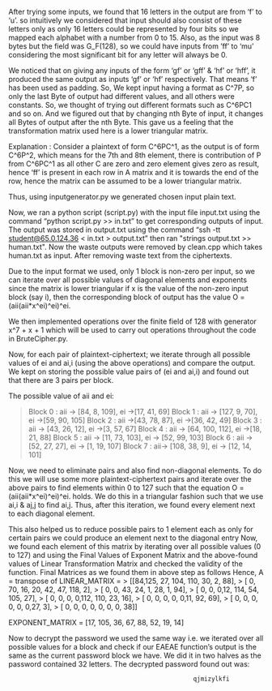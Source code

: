 After trying some inputs, we found that 16 letters in the output are from ‘f’ to ‘u’. so intuitively we considered that input should also consist of these letters only as only 16 letters could be represented by four bits so we mapped each alphabet with a number from 0 to 15. Also, as the input was 8 bytes but the field was G_F(128), so we could have inputs from ’ff’ to ‘mu’ considering the most significant bit for any letter will always be 0.

We noticed that on giving any inputs of the form ‘gf’ or ‘gff’ & ‘hf’ or ‘hff’, it produced the same output as inputs ‘gf’ or ‘hf’ respectively. That means ‘f’ has been used as padding.
So, We kept input having a format as C^7P, so only the last Byte of output had different values, and all others were constants. So, we thought of trying out different formats such as C^6PC1 and so on. And we figured out that by changing nth Byte of input, it changes all Bytes of output after the nth Byte. This gave us a feeling that the transformation matrix used here is a lower triangular matrix.

Explanation : Consider a plaintext of form C^6PC^1, as the output is of form C^6P^2, which means for the 7th and 8th element, there is contribution of P from C^6PC^1 as all other C are zero and zero element gives zero as result, hence ‘ff’ is present in each row in A matrix and it is towards the end of the row, hence the matrix can be assumed to be a lower triangular matrix.

Thus, using inputgenerator.py  we generated chosen input plain text.

Now, we ran a python script (script.py) with the input file input.txt using the command “python script.py >> in.txt” to get corresponding outputs of input. The output was stored in output.txt using the command “ssh -tt student@65.0.124.36 < in.txt > output.txt” then ran "strings output.txt >> human.txt". Now the waste outputs were removed by clean.cpp which takes human.txt as input. After removing waste text from the ciphertexts.

Due to the input format we used, only 1 block is non-zero per input, so we can iterate over all possible values of diagonal elements and exponents since the matrix is lower triangular if x is the value of the non-zero input block (say i), then the corresponding block of output has the value O = (aii(aii*x^ei)^ei)^ei.

We then implemented operations over the finite field of 128 with generator x^7 + x + 1 which will be used to carry out operations throughout the code in BruteCipher.py.

Now, for each pair of plaintext-ciphertext; we iterate through all possible values of ei and ai,i (using the above operations) and compare the output. We kept on storing the possible value pairs of (ei and ai,i) and found out that there are 3 pairs per block.

The possible value of aii and ei:
>	Block 0 :  aii -> [84, 8, 109], ei ->[17, 41, 69]
>	Block 1 :  aii -> [127, 9, 70], ei ->[59, 90, 105]
>	Block 2 :  aii ->[43, 78, 87], ei ->[36, 42, 49]
>	Block 3 :  aii -> [43, 26, 12], ei ->[3, 57, 67]
>	Block 4 :  aii -> [64, 100, 112], ei ->[18, 21, 88]
>	Block 5 : aii -> [11, 73, 103], ei -> [52, 99, 103]
>	Block 6 : aii ->[52, 27, 27], ei -> [1, 19, 107]
>	Block 7 : aii-> [108, 38, 9], ei -> [12, 14, 101]

Now, we need to eliminate pairs and also find non-diagonal elements. To do this we will use some more plaintext-ciphertext pairs and iterate over the above pairs to find elements within 0 to 127 such that the equation O = (aii(aii*x^ei)^ei)^ei. holds. We do this in a triangular fashion such that we use ai,i & aj,j to find ai,j. Thus, after this iteration, we found every element next to each diagonal element.

This also helped us to reduce possible pairs to 1 element each as only for certain pairs we could produce an element next to the diagonal entry 
Now, we found each element of this matrix by iterating over all possible values (0 to 127) and using the Final Values of Exponent Matrix and the above-found values of Linear Transformation Matrix and checked the validity of the function.
Final Matrices as we found them in above step as follows
Hence, 
A = transpose of LINEAR_MATRIX =
         >  	           	[[84,125, 27, 104, 110, 30, 2, 88],
         >			[ 0, 70, 16, 20, 42, 47, 118, 2],
         >    			[ 0, 0, 43, 24, 1, 28, 1, 94],
         >   			[ 0, 0, 0,12, 114, 54, 105, 27],
         >  		  	[ 0, 0, 0, 0,112, 110, 23, 16],
         > 		  	[ 0, 0, 0, 0, 0,11, 92, 69],
         >   		 	[ 0, 0, 0, 0, 0, 0,27, 3],
         >		     	[ 0, 0, 0, 0, 0, 0, 0, 38]]
				
EXPONENT_MATRIX = [17, 105, 36, 67, 88, 52, 19, 14]

Now to decrypt the password we used the same way i.e. we iterated over all possible values for a block and check if our EAEAE function’s output is the same as the current password block we have. We did it in two halves as the password contained 32 letters. The decrypted password found out was:
 
             	                                       qjmizylkfi

